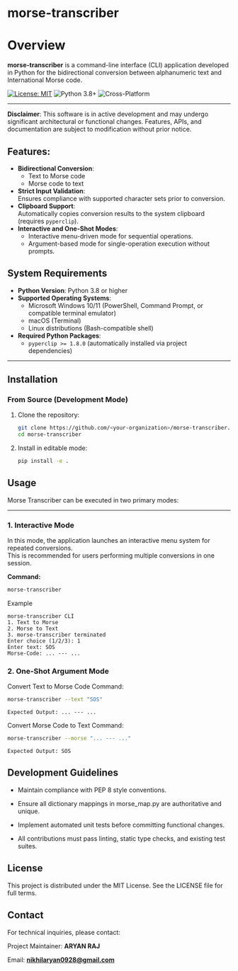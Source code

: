
# morse-transcriber

# Overview
**morse-transcriber** is a command-line interface (CLI) application developed in Python for the bidirectional conversion between alphanumeric text and International Morse code. 

[![License: MIT](https://img.shields.io/badge/License-MIT-green.svg)](https://github.com/nikkhilaaryan/morse-transcriber/blob/main/LICENSE)
![Python 3.8+](https://img.shields.io/badge/python-3.8%2B-blue.svg)
![Cross-Platform](https://img.shields.io/badge/platform-Windows%20%7C%20macOS%20%7C%20Linux-lightgrey.svg)

---
**Disclaimer**: This software is in active development and may undergo significant architectural or functional changes. Features, APIs, and documentation are subject to modification without prior notice.
## Features:
- **Bidirectional Conversion**:  
  - Text to Morse code  
  - Morse code to text  
- **Strict Input Validation**:  
  Ensures compliance with supported character sets prior to conversion.  
- **Clipboard Support**:  
  Automatically copies conversion results to the system clipboard (requires `pyperclip`).  
- **Interactive and One-Shot Modes**:  
  - Interactive menu-driven mode for sequential operations.  
  - Argument-based mode for single-operation execution without prompts.

## System Requirements
- **Python Version**: Python 3.8 or higher  
- **Supported Operating Systems**:  
  - Microsoft Windows 10/11 (PowerShell, Command Prompt, or compatible terminal emulator)  
  - macOS (Terminal)  
  - Linux distributions (Bash-compatible shell)  
- **Required Python Packages**:  
  - `pyperclip >= 1.8.0` (automatically installed via project dependencies)  
---
## Installation

### From Source (Development Mode)
1. Clone the repository:
   ```bash
   git clone https://github.com/<your-organization>/morse-transcriber.git
   cd morse-transcriber
   ```

2. Install in editable mode:
    ```bash
    pip install -e .
    ```

## Usage

Morse Transcriber can be executed in two primary modes:

---

### 1. Interactive Mode
In this mode, the application launches an interactive menu system for repeated conversions.  
This is recommended for users performing multiple conversions in one session.

**Command:**
```bash
morse-transcriber
```
Example
```
morse-transcriber CLI
1. Text to Morse
2. Morse to Text
3. morse-transcriber terminated
Enter choice (1/2/3): 1
Enter text: SOS
Morse-Code: ... --- ...
```
### 2. One-Shot Argument Mode
Convert Text to Morse Code
Command:
```bash
morse-transcriber --text "SOS"
```
```
Expected Output: ... --- ...
```
Convert Morse Code to Text
Command:
```bash
morse-transcriber --morse "... --- ..."
```
```
Expected Output: SOS
```
## Development Guidelines
- Maintain compliance with PEP 8 style conventions.

- Ensure all dictionary mappings in morse_map.py are authoritative and unique.

- Implement automated unit tests before committing functional changes.

- All contributions must pass linting, static type checks, and existing test suites.

## License
This project is distributed under the MIT License.
See the LICENSE file for full terms.

## Contact
For technical inquiries, please contact:

Project Maintainer: **ARYAN RAJ** 

Email: **nikhilaryan0928@gmail.com**




